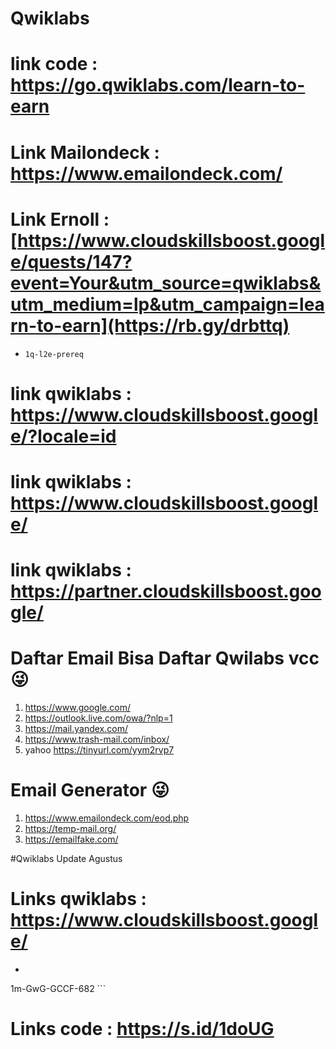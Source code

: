 # Qwiklabs

# link code : https://go.qwiklabs.com/learn-to-earn
# Link Mailondeck : https://www.emailondeck.com/
# Link Ernoll : [https://www.cloudskillsboost.google/quests/147?event=Your&utm_source=qwiklabs&utm_medium=lp&utm_campaign=learn-to-earn](https://rb.gy/drbttq)
-  ```console  
   1q-l2e-prereq
    ```
# link qwiklabs : https://www.cloudskillsboost.google/?locale=id
# link qwiklabs : https://www.cloudskillsboost.google/ 
# link qwiklabs : https://partner.cloudskillsboost.google/ 

# Daftar Email Bisa Daftar Qwilabs vcc 😜

1. https://www.google.com/
2. https://outlook.live.com/owa/?nlp=1
3. https://mail.yandex.com/
4. https://www.trash-mail.com/inbox/
5. yahoo https://tinyurl.com/yym2rvp7

# Email Generator 😜
1. https://www.emailondeck.com/eod.php
2. https://temp-mail.org/
3. https://emailfake.com/

#Qwiklabs Update Agustus

# Links qwiklabs : https://www.cloudskillsboost.google/
-  ```console  
  1m-GwG-GCCF-682
    ```
# Links code : https://s.id/1doUG
